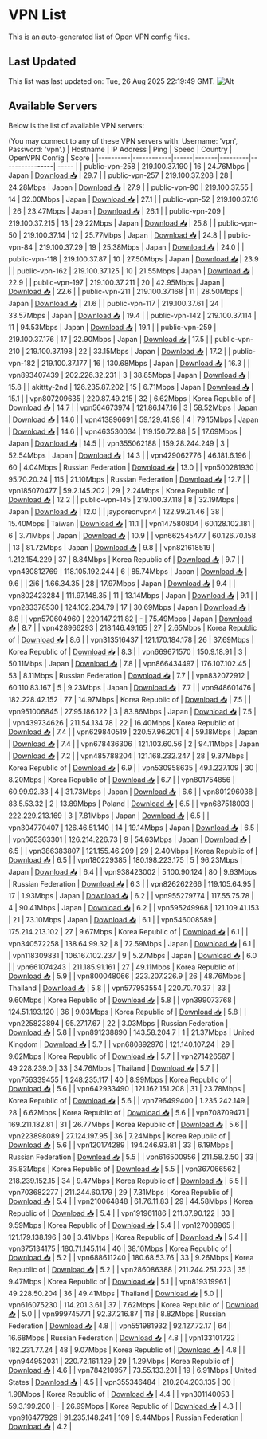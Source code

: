 # VPN List

This is an auto-generated list of Open VPN config files.

## Last Updated

This list was last updated on: Tue, 26 Aug 2025 22:19:49 GMT.
![Alt](https://repobeats.axiom.co/api/embed/186b98318ef1479477931607c1ad7d823f12451f.svg "Repobeats analytics image")

## Available Servers

Below is the list of available VPN servers:

(You may connect to any of these VPN servers with: Username: 'vpn', Password: 'vpn'.)
| Hostname | IP Address | Ping | Speed | Country | OpenVPN Config | Score |
|----------|------------|------|-------|---------|----------------| ----- |
| public-vpn-258 | 219.100.37.190 | 16 | 24.76Mbps | Japan | [Download 📥](./configs/server_0_JP.ovpn) | 29.7 |
| public-vpn-257 | 219.100.37.208 | 28 | 24.28Mbps | Japan | [Download 📥](./configs/server_1_JP.ovpn) | 27.9 |
| public-vpn-90 | 219.100.37.55 | 14 | 32.00Mbps | Japan | [Download 📥](./configs/server_2_JP.ovpn) | 27.1 |
| public-vpn-52 | 219.100.37.16 | 26 | 23.47Mbps | Japan | [Download 📥](./configs/server_3_JP.ovpn) | 26.1 |
| public-vpn-209 | 219.100.37.215 | 13 | 29.22Mbps | Japan | [Download 📥](./configs/server_4_JP.ovpn) | 25.8 |
| public-vpn-50 | 219.100.37.14 | 12 | 25.77Mbps | Japan | [Download 📥](./configs/server_5_JP.ovpn) | 24.8 |
| public-vpn-84 | 219.100.37.29 | 19 | 25.38Mbps | Japan | [Download 📥](./configs/server_6_JP.ovpn) | 24.0 |
| public-vpn-118 | 219.100.37.87 | 10 | 27.50Mbps | Japan | [Download 📥](./configs/server_7_JP.ovpn) | 23.9 |
| public-vpn-162 | 219.100.37.125 | 10 | 21.55Mbps | Japan | [Download 📥](./configs/server_8_JP.ovpn) | 22.9 |
| public-vpn-197 | 219.100.37.211 | 20 | 42.95Mbps | Japan | [Download 📥](./configs/server_9_JP.ovpn) | 22.6 |
| public-vpn-211 | 219.100.37.168 | 11 | 28.50Mbps | Japan | [Download 📥](./configs/server_10_JP.ovpn) | 21.6 |
| public-vpn-117 | 219.100.37.61 | 24 | 33.57Mbps | Japan | [Download 📥](./configs/server_11_JP.ovpn) | 19.4 |
| public-vpn-142 | 219.100.37.114 | 11 | 94.53Mbps | Japan | [Download 📥](./configs/server_12_JP.ovpn) | 19.1 |
| public-vpn-259 | 219.100.37.176 | 17 | 22.90Mbps | Japan | [Download 📥](./configs/server_13_JP.ovpn) | 17.5 |
| public-vpn-210 | 219.100.37.198 | 22 | 33.15Mbps | Japan | [Download 📥](./configs/server_14_JP.ovpn) | 17.2 |
| public-vpn-182 | 219.100.37.177 | 16 | 130.68Mbps | Japan | [Download 📥](./configs/server_15_JP.ovpn) | 16.3 |
| vpn893407439 | 202.226.32.231 | 3 | 38.85Mbps | Japan | [Download 📥](./configs/server_16_JP.ovpn) | 15.8 |
| akittty-2nd | 126.235.87.202 | 15 | 6.71Mbps | Japan | [Download 📥](./configs/server_17_JP.ovpn) | 15.1 |
| vpn807209635 | 220.87.49.215 | 32 | 6.62Mbps | Korea Republic of | [Download 📥](./configs/server_18_KR.ovpn) | 14.7 |
| vpn564673974 | 121.86.147.16 | 3 | 58.52Mbps | Japan | [Download 📥](./configs/server_19_JP.ovpn) | 14.6 |
| vpn413896691 | 59.129.41.98 | 4 | 79.15Mbps | Japan | [Download 📥](./configs/server_20_JP.ovpn) | 14.6 |
| vpn463530034 | 119.150.72.88 | 5 | 17.69Mbps | Japan | [Download 📥](./configs/server_21_JP.ovpn) | 14.5 |
| vpn355062188 | 159.28.244.249 | 3 | 52.54Mbps | Japan | [Download 📥](./configs/server_22_JP.ovpn) | 14.3 |
| vpn429062776 | 46.181.6.196 | 60 | 4.04Mbps | Russian Federation | [Download 📥](./configs/server_23_RU.ovpn) | 13.0 |
| vpn500281930 | 95.70.20.24 | 115 | 21.10Mbps | Russian Federation | [Download 📥](./configs/server_24_RU.ovpn) | 12.7 |
| vpn185070477 | 59.2.145.202 | 29 | 2.24Mbps | Korea Republic of | [Download 📥](./configs/server_25_KR.ovpn) | 12.2 |
| public-vpn-145 | 219.100.37.118 | 8 | 32.19Mbps | Japan | [Download 📥](./configs/server_26_JP.ovpn) | 12.0 |
| jayporeonvpn4 | 122.99.21.46 | 38 | 15.40Mbps | Taiwan | [Download 📥](./configs/server_27_TW.ovpn) | 11.1 |
| vpn147580804 | 60.128.102.181 | 6 | 3.71Mbps | Japan | [Download 📥](./configs/server_28_JP.ovpn) | 10.9 |
| vpn662545477 | 60.126.70.158 | 13 | 81.72Mbps | Japan | [Download 📥](./configs/server_29_JP.ovpn) | 9.8 |
| vpn821618519 | 1.212.154.229 | 37 | 8.84Mbps | Korea Republic of | [Download 📥](./configs/server_30_KR.ovpn) | 9.7 |
| vpn430812769 | 118.105.192.244 | 6 | 85.74Mbps | Japan | [Download 📥](./configs/server_31_JP.ovpn) | 9.6 |
| 2i6 | 1.66.34.35 | 28 | 17.97Mbps | Japan | [Download 📥](./configs/server_32_JP.ovpn) | 9.4 |
| vpn802423284 | 111.97.148.35 | 11 | 13.14Mbps | Japan | [Download 📥](./configs/server_33_JP.ovpn) | 9.1 |
| vpn283378530 | 124.102.234.79 | 17 | 30.69Mbps | Japan | [Download 📥](./configs/server_34_JP.ovpn) | 8.8 |
| vpn570604960 | 220.147.211.82 | - | 75.49Mbps | Japan | [Download 📥](./configs/server_35_JP.ovpn) | 8.7 |
| vpn428966293 | 218.146.49.165 | 27 | 2.65Mbps | Korea Republic of | [Download 📥](./configs/server_36_KR.ovpn) | 8.6 |
| vpn313516437 | 121.170.184.178 | 26 | 37.69Mbps | Korea Republic of | [Download 📥](./configs/server_37_KR.ovpn) | 8.3 |
| vpn669671570 | 150.9.18.91 | 3 | 50.11Mbps | Japan | [Download 📥](./configs/server_38_JP.ovpn) | 7.8 |
| vpn866434497 | 176.107.102.45 | 53 | 8.11Mbps | Russian Federation | [Download 📥](./configs/server_39_RU.ovpn) | 7.7 |
| vpn832072912 | 60.110.83.167 | 5 | 9.23Mbps | Japan | [Download 📥](./configs/server_40_JP.ovpn) | 7.7 |
| vpn948601476 | 182.228.42.152 | 77 | 14.97Mbps | Korea Republic of | [Download 📥](./configs/server_41_KR.ovpn) | 7.5 |
| vpn951006845 | 27.95.186.122 | 3 | 83.86Mbps | Japan | [Download 📥](./configs/server_42_JP.ovpn) | 7.5 |
| vpn439734626 | 211.54.134.78 | 22 | 16.40Mbps | Korea Republic of | [Download 📥](./configs/server_43_KR.ovpn) | 7.4 |
| vpn629840519 | 220.57.96.201 | 4 | 59.18Mbps | Japan | [Download 📥](./configs/server_44_JP.ovpn) | 7.4 |
| vpn678436306 | 121.103.60.56 | 2 | 94.11Mbps | Japan | [Download 📥](./configs/server_45_JP.ovpn) | 7.2 |
| vpn485788204 | 121.168.232.247 | 28 | 9.37Mbps | Korea Republic of | [Download 📥](./configs/server_46_KR.ovpn) | 6.9 |
| vpn530958635 | 49.1.227.109 | 30 | 8.20Mbps | Korea Republic of | [Download 📥](./configs/server_47_KR.ovpn) | 6.7 |
| vpn801754856 | 60.99.92.33 | 4 | 31.73Mbps | Japan | [Download 📥](./configs/server_48_JP.ovpn) | 6.6 |
| vpn801296038 | 83.5.53.32 | 2 | 13.89Mbps | Poland | [Download 📥](./configs/server_49_PL.ovpn) | 6.5 |
| vpn687518003 | 222.229.213.169 | 3 | 7.81Mbps | Japan | [Download 📥](./configs/server_50_JP.ovpn) | 6.5 |
| vpn304770407 | 126.46.51.140 | 14 | 19.14Mbps | Japan | [Download 📥](./configs/server_51_JP.ovpn) | 6.5 |
| vpn665363301 | 126.214.226.73 | 9 | 54.63Mbps | Japan | [Download 📥](./configs/server_52_JP.ovpn) | 6.5 |
| vpn386383807 | 121.155.46.209 | 29 | 2.40Mbps | Korea Republic of | [Download 📥](./configs/server_53_KR.ovpn) | 6.5 |
| vpn180229385 | 180.198.223.175 | 5 | 96.23Mbps | Japan | [Download 📥](./configs/server_54_JP.ovpn) | 6.4 |
| vpn938423002 | 5.100.90.124 | 80 | 9.63Mbps | Russian Federation | [Download 📥](./configs/server_55_RU.ovpn) | 6.3 |
| vpn826262266 | 119.105.64.95 | 17 | 1.93Mbps | Japan | [Download 📥](./configs/server_56_JP.ovpn) | 6.2 |
| vpn955279774 | 117.55.75.78 | 4 | 90.41Mbps | Japan | [Download 📥](./configs/server_57_JP.ovpn) | 6.2 |
| vpn595249968 | 121.109.41.153 | 21 | 73.10Mbps | Japan | [Download 📥](./configs/server_58_JP.ovpn) | 6.1 |
| vpn546008589 | 175.214.213.102 | 27 | 9.67Mbps | Korea Republic of | [Download 📥](./configs/server_59_KR.ovpn) | 6.1 |
| vpn340572258 | 138.64.99.32 | 8 | 72.59Mbps | Japan | [Download 📥](./configs/server_60_JP.ovpn) | 6.1 |
| vpn118309831 | 106.167.102.237 | 9 | 5.27Mbps | Japan | [Download 📥](./configs/server_61_JP.ovpn) | 6.0 |
| vpn661074243 | 211.185.91.161 | 27 | 49.11Mbps | Korea Republic of | [Download 📥](./configs/server_62_KR.ovpn) | 5.9 |
| vpn800048066 | 223.207.226.9 | 26 | 48.76Mbps | Thailand | [Download 📥](./configs/server_63_TH.ovpn) | 5.8 |
| vpn577953554 | 220.70.70.37 | 33 | 9.60Mbps | Korea Republic of | [Download 📥](./configs/server_64_KR.ovpn) | 5.8 |
| vpn399073768 | 124.51.193.120 | 36 | 9.03Mbps | Korea Republic of | [Download 📥](./configs/server_65_KR.ovpn) | 5.8 |
| vpn225823894 | 95.27.17.67 | 22 | 3.03Mbps | Russian Federation | [Download 📥](./configs/server_66_RU.ovpn) | 5.8 |
| vpn891238890 | 143.58.204.7 | 1 | 21.37Mbps | United Kingdom | [Download 📥](./configs/server_67_GB.ovpn) | 5.7 |
| vpn680892976 | 121.140.107.24 | 29 | 9.62Mbps | Korea Republic of | [Download 📥](./configs/server_68_KR.ovpn) | 5.7 |
| vpn271426587 | 49.228.239.0 | 33 | 34.76Mbps | Thailand | [Download 📥](./configs/server_69_TH.ovpn) | 5.7 |
| vpn756339455 | 1.248.235.117 | 40 | 8.99Mbps | Korea Republic of | [Download 📥](./configs/server_70_KR.ovpn) | 5.6 |
| vpn642933490 | 121.162.151.208 | 31 | 23.78Mbps | Korea Republic of | [Download 📥](./configs/server_71_KR.ovpn) | 5.6 |
| vpn796499400 | 1.235.242.149 | 28 | 6.62Mbps | Korea Republic of | [Download 📥](./configs/server_72_KR.ovpn) | 5.6 |
| vpn708709471 | 169.211.182.81 | 31 | 26.77Mbps | Korea Republic of | [Download 📥](./configs/server_73_KR.ovpn) | 5.6 |
| vpn223898089 | 27.124.197.95 | 36 | 7.24Mbps | Korea Republic of | [Download 📥](./configs/server_74_KR.ovpn) | 5.6 |
| vpn120174289 | 194.246.93.81 | 33 | 6.19Mbps | Russian Federation | [Download 📥](./configs/server_75_RU.ovpn) | 5.5 |
| vpn616500956 | 211.58.2.50 | 33 | 35.83Mbps | Korea Republic of | [Download 📥](./configs/server_76_KR.ovpn) | 5.5 |
| vpn367066562 | 218.239.152.15 | 34 | 9.47Mbps | Korea Republic of | [Download 📥](./configs/server_77_KR.ovpn) | 5.5 |
| vpn703682277 | 211.244.60.179 | 29 | 7.31Mbps | Korea Republic of | [Download 📥](./configs/server_78_KR.ovpn) | 5.4 |
| vpn210064848 | 61.76.11.83 | 29 | 44.58Mbps | Korea Republic of | [Download 📥](./configs/server_79_KR.ovpn) | 5.4 |
| vpn191961186 | 211.37.90.122 | 33 | 9.59Mbps | Korea Republic of | [Download 📥](./configs/server_80_KR.ovpn) | 5.4 |
| vpn127008965 | 121.179.138.196 | 30 | 3.41Mbps | Korea Republic of | [Download 📥](./configs/server_81_KR.ovpn) | 5.4 |
| vpn375134175 | 180.71.145.114 | 40 | 38.10Mbps | Korea Republic of | [Download 📥](./configs/server_82_KR.ovpn) | 5.2 |
| vpn688611240 | 180.68.53.76 | 33 | 9.26Mbps | Korea Republic of | [Download 📥](./configs/server_83_KR.ovpn) | 5.2 |
| vpn286086388 | 211.244.251.223 | 35 | 9.47Mbps | Korea Republic of | [Download 📥](./configs/server_84_KR.ovpn) | 5.1 |
| vpn819319961 | 49.228.50.204 | 36 | 49.41Mbps | Thailand | [Download 📥](./configs/server_85_TH.ovpn) | 5.0 |
| vpn616075230 | 114.201.3.61 | 37 | 7.62Mbps | Korea Republic of | [Download 📥](./configs/server_86_KR.ovpn) | 5.0 |
| vpn999745771 | 92.37.216.87 | 118 | 8.82Mbps | Russian Federation | [Download 📥](./configs/server_87_RU.ovpn) | 4.8 |
| vpn551981932 | 92.127.72.17 | 64 | 16.68Mbps | Russian Federation | [Download 📥](./configs/server_88_RU.ovpn) | 4.8 |
| vpn133101722 | 182.231.77.24 | 48 | 9.07Mbps | Korea Republic of | [Download 📥](./configs/server_89_KR.ovpn) | 4.8 |
| vpn944952031 | 220.72.161.129 | 29 | 1.29Mbps | Korea Republic of | [Download 📥](./configs/server_90_KR.ovpn) | 4.6 |
| vpn784210957 | 73.55.133.201 | 19 | 6.91Mbps | United States | [Download 📥](./configs/server_91_US.ovpn) | 4.5 |
| vpn355346484 | 210.204.203.135 | 30 | 1.98Mbps | Korea Republic of | [Download 📥](./configs/server_92_KR.ovpn) | 4.4 |
| vpn301140053 | 59.3.199.200 | - | 26.99Mbps | Korea Republic of | [Download 📥](./configs/server_93_KR.ovpn) | 4.3 |
| vpn916477929 | 91.235.148.241 | 109 | 9.44Mbps | Russian Federation | [Download 📥](./configs/server_94_RU.ovpn) | 4.2 |
